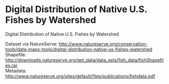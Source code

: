 # Digital Distribution of Native U.S. Fishes by Watershed
Digital Distribution of Native U.S. Fishes by Watershed

Dataset via NatureServe:
http://www.natureserve.org/conservation-tools/data-maps-tools/digital-distribution-native-us-fishes-watershed  
Shapefile:  
http://downloads.natureserve.org/get_data/data_sets/fish_data/fishShapefiles.rar  
Metadata:  
http://www.natureserve.org/sites/default/files/publications/fishdata.pdf
